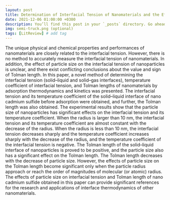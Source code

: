 ```yaml
---
layout: post
title: Determination of Interfacial Tension of Nanomaterials and the Effect of Particle Size on Interfacial Tension
date: 2021-12-06 01:00:00 +0300
description: You’ll find this post in your `_posts` directory. Go ahead and edit it and re-build the site to see your changes. # Add post description (optional)
img: semi-truck.png (optional)
tags: [LitReview] # add tag
---
```


The unique physical and chemical properties and performances of nanomaterials are closely related to the interfacial tension. However, there is no method to accurately measure the interfacial tension of nanomaterials. In addition, the effect of particle size on the interfacial tension of nanoparticles is unclear, and there exist conflicting conclusions about the value and sign of Tolman length. In this paper, a novel method of determining the interfacial tension (solid–liquid and solid–gas interfaces), temperature coefficient of interfacial tension, and Tolman lengths of nanomaterials by adsorption thermodynamics and kinetics was presented. The interfacial tension and its temperature coefficient of the solid–liquid interface of nano cadmium sulfide before adsorption were obtained, and further, the Tolman length was also obtained. The experimental results show that the particle size of nanoparticles has significant effects on the interfacial tension and its temperature coefficient. When the radius is larger than 10 nm, the interfacial tension and its temperature coefficient are almost constant with the decrease of the radius. When the radius is less than 10 nm, the interfacial tension decreases sharply and the temperature coefficient increases sharply with the decrease of the radius, and the temperature coefficient of the interfacial tension is negative. The Tolman length of the solid–liquid interface of nanoparticles is proved to be positive, and the particle size also has a significant effect on the Tolman length. The Tolman length decreases with the decrease of particle size. However, the effects of particle size on the Tolman length become significant only when the particle radius approach or reach the order of magnitudes of molecular (or atomic) radius. The effects of particle size on interfacial tension and Tolman length of nano cadmium sulfide obtained in this paper can provide significant references for the research and applications of interface thermodynamics of other nanomaterials.

